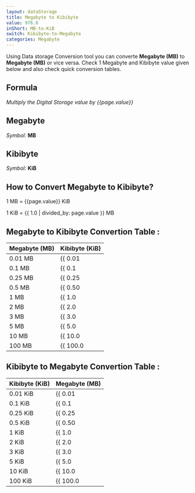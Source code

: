 ```yaml
---
layout: dataStorage
title: Megabyte to Kibibyte
value: 976.6
inShort: MB-to-KiB
switch: Kibibyte-to-Megabyte
categories: Megabyte
---
```


Using Data storage Conversion tool you can converte **Megabyte (MB)** to **Megabyte (MB)** or vice versa. Check 1 Megabyte and Kibibyte value given below and also check quick conversion tables.

## Formula
*Multiply the Digital Storage value by {{page.value}}*

## Megabyte
*Symbol:* **MB**

## Kibibyte
*Symbol:* **KiB**

## How to Convert Megabyte to Kibibyte?

1 MB = {{page.value}} KiB

1 KiB = {{ 1.0 | divided_by: page.value }} MB


## Megabyte to Kibibyte Convertion Table :

| Megabyte (MB) | Kibibyte (KiB) |
| ---- | ---- |
| 0.01 MB | {{ 0.01 | times: page.value }} KiB |
| 0.1 MB | {{ 0.1 | times: page.value }} KiB |
| 0.25 MB | {{ 0.25 | times: page.value }} KiB |
| 0.5 MB | {{ 0.50 | times: page.value }} KiB |
| 1 MB | {{ 1.0 | times: page.value }} KiB |
| 2 MB | {{ 2.0 | times: page.value }} KiB |
| 3 MB | {{ 3.0 | times: page.value }} KiB |
| 5 MB | {{ 5.0 | times: page.value }} KiB |
| 10 MB | {{ 10.0 | times: page.value }} KiB |
| 100 MB | {{ 100.0 | times: page.value }} KiB |

## Kibibyte to Megabyte Convertion Table :

| Kibibyte (KiB) | Megabyte (MB) |
| ---- | ---- |
| 0.01 KiB | {{ 0.01 | divided_by: page.value }} MB |
| 0.1 KiB | {{ 0.1 | divided_by: page.value }} MB |
| 0.25 KiB | {{ 0.25 | divided_by: page.value }} MB |
| 0.5 KiB | {{ 0.50 | divided_by: page.value }} MB |
| 1 KiB | {{ 1.0 | divided_by: page.value }} MB |
| 2 KiB | {{ 2.0 | divided_by: page.value }} MB |
| 3 KiB | {{ 3.0 | divided_by: page.value }} MB |
| 5 KiB | {{ 5.0 | divided_by: page.value }} MB |
| 10 KiB | {{ 10.0 | divided_by: page.value }} MB |
| 100 KiB | {{ 100.0 | divided_by: page.value }} MB |


<script>
document.getElementById('selectInput')[8].selected = true
document.getElementById('selectOutput')[5].selected = true
</script>
